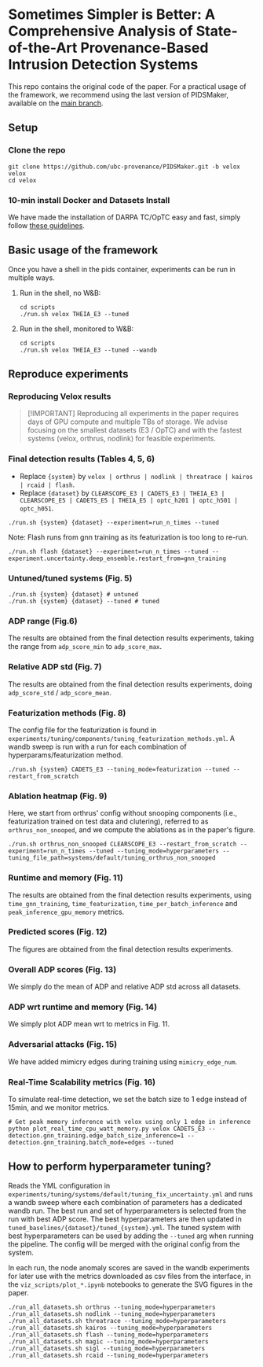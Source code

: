 # Sometimes Simpler is Better: A Comprehensive Analysis of State-of-the-Art Provenance-Based Intrusion Detection Systems

This repo contains the original code of the paper. For a practical usage of the framework, we recommend using the last version of PIDSMaker, available on the [main branch](https://github.com/ubc-provenance/PIDSMaker).

## Setup

### Clone the repo
```
git clone https://github.com/ubc-provenance/PIDSMaker.git -b velox velox
cd velox
```

### 10-min install Docker and Datasets Install

We have made the installation of DARPA TC/OpTC easy and fast, simply follow [these guidelines](settings/ten-minute-install.md).

## Basic usage of the framework

Once you have a shell in the pids container, experiments can be run in multiple ways.

1. Run in the shell, no W&B:
    ```shell
    cd scripts
    ./run.sh velox THEIA_E3 --tuned
    ```

2. Run in the shell, monitored to W&B:
    ```shell
    cd scripts
    ./run.sh velox THEIA_E3 --tuned --wandb
    ```

## Reproduce experiments

### Reproducing Velox results

> [!IMPORTANT] Reproducing all experiments in the paper requires days of GPU compute and multiple TBs of storage. We advise focusing on the smallest datasets (E3 / OpTC) and with the fastest systems (velox, orthrus, nodlink) for feasible experiments.

### Final detection results (Tables 4, 5, 6)

- Replace `{system}` by `velox | orthrus | nodlink | threatrace | kairos | rcaid | flash`.
- Replace `{dataset}` by `CLEARSCOPE_E3 | CADETS_E3 | THEIA_E3 | CLEARSCOPE_E5 | CADETS_E5 | THEIA_E5 | optc_h201 | optc_h501 | optc_h051`.

```shell
./run.sh {system} {dataset} --experiment=run_n_times --tuned
```

Note: Flash runs from gnn training as its featurization is too long to re-run.
```shell
./run.sh flash {dataset} --experiment=run_n_times --tuned --experiment.uncertainty.deep_ensemble.restart_from=gnn_training
```

### Untuned/tuned systems (Fig. 5)

```shell
./run.sh {system} {dataset} # untuned
./run.sh {system} {dataset} --tuned # tuned
```

### ADP range (Fig.6)

The results are obtained from the final detection results experiments, taking the range from `adp_score_min` to `adp_score_max`.

### Relative ADP std (Fig. 7)

The results are obtained from the final detection results experiments, doing `adp_score_std` / `adp_score_mean`.

### Featurization methods (Fig. 8)

The config file for the featurization is found in `experiments/tuning/components/tuning_featurization_methods.yml`.
A wandb sweep is run with a run for each combination of hyperparams/featurization method.

```shell
./run.sh {system} CADETS_E3 --tuning_mode=featurization --tuned --restart_from_scratch
```

### Ablation heatmap (Fig. 9)

Here, we start from orthrus' config without snooping components (i.e., featurization trained on test data and clutering), referred to as `orthrus_non_snooped`, and we compute the ablations as in the paper's figure.

```shell
./run.sh orthrus_non_snooped CLEARSCOPE_E3 --restart_from_scratch --experiment=run_n_times --tuned --tuning_mode=hyperparameters --tuning_file_path=systems/default/tuning_orthrus_non_snooped
```

### Runtime and memory (Fig. 11)

The results are obtained from the final detection results experiments, using `time_gnn_training`, `time_featurization`, `time_per_batch_inference` and `peak_inference_gpu_memory` metrics.

### Predicted scores (Fig. 12)

The figures are obtained from the final detection results experiments.

### Overall ADP scores (Fig. 13)

We simply do the mean of ADP and relative ADP std across all datasets.

### ADP wrt runtime and memory (Fig. 14)

We simply plot ADP mean wrt to metrics in Fig. 11.

### Adversarial attacks (Fig. 15)

We have added mimicry edges during training using `mimicry_edge_num`.

### Real-Time Scalability metrics (Fig. 16)

To simulate real-time detection, we set the batch size to 1 edge instead of 15min, and we monitor metrics.

```shell
# Get peak memory inference with velox using only 1 edge in inference
python plot_real_time_cpu_watt_memory.py velox CADETS_E3 --detection.gnn_training.edge_batch_size_inference=1 --detection.gnn_training.batch_mode=edges --tuned
```

## How to perform hyperparameter tuning?

Reads the YML configuration in `experiments/tuning/systems/default/tuning_fix_uncertainty.yml` and runs a wandb sweep where each combination of parameters has a dedicated wandb run.
The best run and set of hyperparameters is selected from the run with best ADP score.
The best hyperparameters are then updated in `tuned_baselines/{dataset}/tuned_{system}.yml`.
The tuned system with best hyperparameters can be used by adding the `--tuned` arg when running the pipeline. 
The config will be merged with the original config from the system.

In each run, the node anomaly scores are saved in the wandb experiments for later use with the metrics downloaded as csv files from the interface, in the `viz_scripts/plot_*.ipynb` notebooks to generate the SVG figures in the paper.

```shell
./run_all_datasets.sh orthrus --tuning_mode=hyperparameters
./run_all_datasets.sh nodlink --tuning_mode=hyperparameters
./run_all_datasets.sh threatrace --tuning_mode=hyperparameters
./run_all_datasets.sh kairos --tuning_mode=hyperparameters
./run_all_datasets.sh flash --tuning_mode=hyperparameters
./run_all_datasets.sh magic --tuning_mode=hyperparameters
./run_all_datasets.sh sigl --tuning_mode=hyperparameters
./run_all_datasets.sh rcaid --tuning_mode=hyperparameters
```
